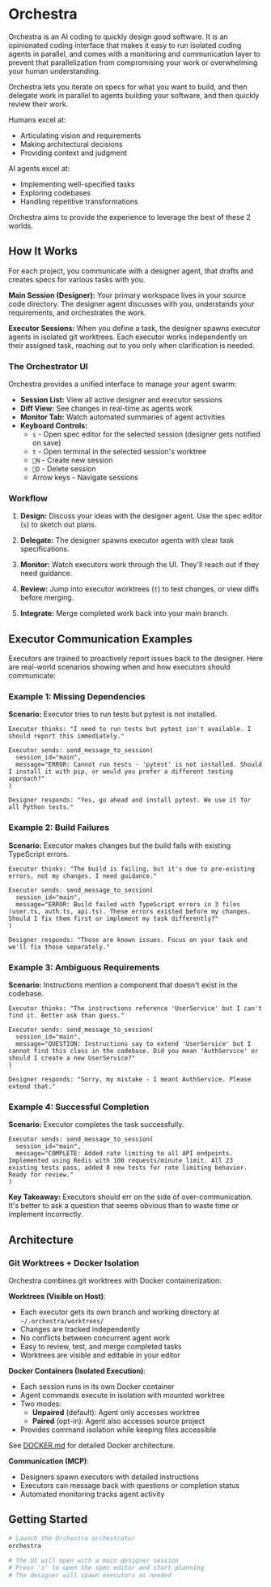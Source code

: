 # Orchestra

Orchestra is an AI coding to quickly design good software. It is an opinionated coding interface that makes it easy to run isolated coding agents in parallel, and comes with a monitoring and communication layer to prevent that parallelization from compromising your work or overwhelming your human understanding.


Orchestra lets you iterate on specs for what you want to build, and then delegate work in parallel to agents building your software, and then quickly review their work.

Humans excel at:

- Articulating vision and requirements
- Making architectural decisions
- Providing context and judgment

AI agents excel at:

- Implementing well-specified tasks
- Exploring codebases
- Handling repetitive transformations

Orchestra aims to provide the experience to leverage the best of these 2 worlds.

## How It Works

For each project, you communicate with a designer agent, that drafts and creates specs for various tasks with you.

**Main Session (Designer):** Your primary workspace lives in your source code directory. The designer agent discusses with you, understands your requirements, and orchestrates the work.

**Executor Sessions:** When you define a task, the designer spawns executor agents in isolated git worktrees. Each executor works independently on their assigned task, reaching out to you only when clarification is needed.

### The Orchestrator UI

Orchestra provides a unified interface to manage your agent swarm:

- **Session List:** View all active designer and executor sessions
- **Diff View:** See changes in real-time as agents work
- **Monitor Tab:** Watch automated summaries of agent activities
- **Keyboard Controls:**
  - `s` - Open spec editor for the selected session (designer gets notified on save)
  - `t` - Open terminal in the selected session's worktree
  - `N` - Create new session
  - `D` - Delete session
  - Arrow keys - Navigate sessions

### Workflow

1. **Design:** Discuss your ideas with the designer agent. Use the spec editor (`s`) to sketch out plans.

2. **Delegate:** The designer spawns executor agents with clear task specifications.

3. **Monitor:** Watch executors work through the UI. They'll reach out if they need guidance.

4. **Review:** Jump into executor worktrees (`t`) to test changes, or view diffs before merging.

5. **Integrate:** Merge completed work back into your main branch.

## Executor Communication Examples

Executors are trained to proactively report issues back to the designer. Here are real-world scenarios showing when and how executors should communicate:

### Example 1: Missing Dependencies

**Scenario:** Executor tries to run tests but pytest is not installed.

```
Executor thinks: "I need to run tests but pytest isn't available. I should report this immediately."

Executor sends: send_message_to_session(
  session_id="main",
  message="ERROR: Cannot run tests - 'pytest' is not installed. Should I install it with pip, or would you prefer a different testing approach?"
)

Designer responds: "Yes, go ahead and install pytest. We use it for all Python tests."
```

### Example 2: Build Failures

**Scenario:** Executor makes changes but the build fails with existing TypeScript errors.

```
Executor thinks: "The build is failing, but it's due to pre-existing errors, not my changes. I need guidance."

Executor sends: send_message_to_session(
  session_id="main",
  message="ERROR: Build failed with TypeScript errors in 3 files (user.ts, auth.ts, api.ts). These errors existed before my changes. Should I fix them first or implement my task differently?"
)

Designer responds: "Those are known issues. Focus on your task and we'll fix those separately."
```

### Example 3: Ambiguous Requirements

**Scenario:** Instructions mention a component that doesn't exist in the codebase.

```
Executor thinks: "The instructions reference 'UserService' but I can't find it. Better ask than guess."

Executor sends: send_message_to_session(
  session_id="main",
  message="QUESTION: Instructions say to extend 'UserService' but I cannot find this class in the codebase. Did you mean 'AuthService' or should I create a new UserService?"
)

Designer responds: "Sorry, my mistake - I meant AuthService. Please extend that."
```

### Example 4: Successful Completion

**Scenario:** Executor completes the task successfully.

```
Executor sends: send_message_to_session(
  session_id="main",
  message="COMPLETE: Added rate limiting to all API endpoints. Implemented using Redis with 100 requests/minute limit. All 23 existing tests pass, added 8 new tests for rate limiting behavior. Ready for review."
)
```

**Key Takeaway:** Executors should err on the side of over-communication. It's better to ask a question that seems obvious than to waste time or implement incorrectly.

## Architecture

### Git Worktrees + Docker Isolation

Orchestra combines git worktrees with Docker containerization:

**Worktrees (Visible on Host)**:

- Each executor gets its own branch and working directory at `~/.orchestra/worktrees/`
- Changes are tracked independently
- No conflicts between concurrent agent work
- Easy to review, test, and merge completed tasks
- Worktrees are visible and editable in your editor

**Docker Containers (Isolated Execution)**:

- Each session runs in its own Docker container
- Agent commands execute in isolation with mounted worktree
- Two modes:
  - **Unpaired** (default): Agent only accesses worktree
  - **Paired** (opt-in): Agent also accesses source project
- Provides command isolation while keeping files accessible

See [DOCKER.md](DOCKER.md) for detailed Docker architecture.

**Communication (MCP)**:

- Designers spawn executors with detailed instructions
- Executors can message back with questions or completion status
- Automated monitoring tracks agent activity

## Getting Started

```bash
# Launch the Orchestra orchestrator
orchestra

# The UI will open with a main designer session
# Press 's' to open the spec editor and start planning
# The designer will spawn executors as needed
```
